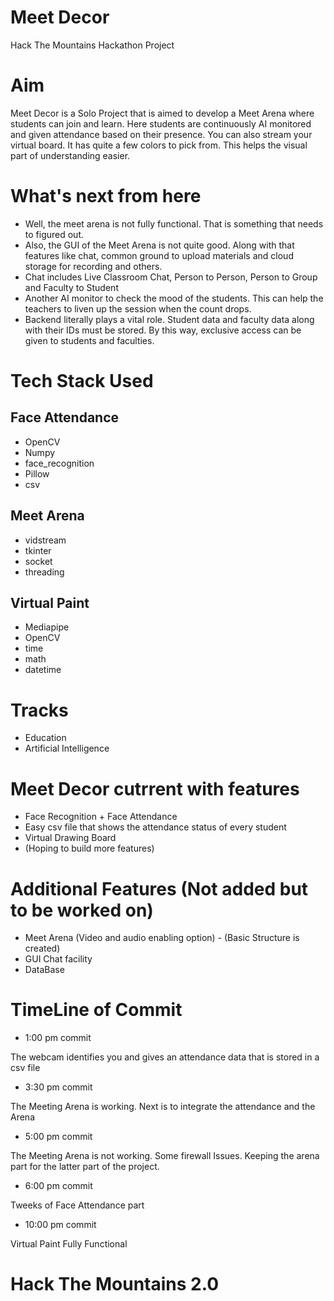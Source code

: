 # Meet Decor
Hack The Mountains Hackathon Project

# Aim
Meet Decor is a Solo Project that is aimed to develop a Meet Arena where students can join and learn. Here students are continuously AI monitored and given attendance based on their presence. You can also stream your virtual board. It has quite a few colors to pick from. This helps the visual part of understanding easier. 

# What's next from here
- Well, the meet arena is not fully functional. That is something that needs to figured out. 
- Also, the GUI of the Meet Arena is not quite good. Along with that features like chat, common ground to upload materials and cloud storage for recording and others.
- Chat includes Live Classroom Chat, Person to Person, Person to Group and Faculty to Student
- Another AI monitor to check the mood of the students. This can help the teachers to liven up the session when the count drops.
- Backend literally plays a vital role. Student data and faculty data along with their IDs must be stored. By this way, exclusive access can be given to students and faculties. 

# Tech Stack Used
## Face Attendance
- OpenCV
- Numpy
- face_recognition
- Pillow
- csv
## Meet Arena
- vidstream
- tkinter
- socket
- threading
## Virtual Paint
- Mediapipe
- OpenCV
- time
- math
- datetime

# Tracks
- Education 
- Artificial Intelligence

# Meet Decor cutrrent with features
- Face Recognition + Face Attendance
- Easy csv file that shows the attendance status of every student
- Virtual Drawing Board
- (Hoping to build more features)

# Additional Features (Not added but to be worked on)
- Meet Arena (Video and audio enabling option) - (Basic Structure is created)
- GUI Chat facility
- DataBase


# TimeLine of Commit

- 1:00 pm commit 
 <p> The webcam identifies you and gives an attendance data that is stored in a csv file </p>
 
- 3:30 pm commit 
 <p> The Meeting Arena is working. Next is to integrate the attendance and the Arena </p>
 
- 5:00 pm commit
<p> The Meeting Arena is not working. Some firewall Issues. Keeping the arena part for the latter part of the project.</p>

- 6:00 pm commit
<p> Tweeks of Face Attendance part </p>

- 10:00 pm commit
<p> Virtual Paint Fully Functional </p> 

# Hack The Mountains 2.0

